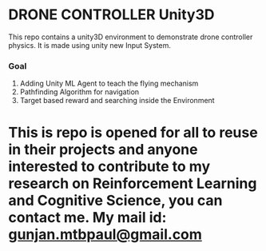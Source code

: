 # DRONE CONTROLLER Unity3D

This repo contains a unity3D environment to demonstrate drone controller physics. It is made using unity new Input System. 

### Goal
1. Adding Unity ML Agent to teach the flying mechanism
2. Pathfinding Algorithm for navigation
3. Target based reward and searching inside the Environment


# This is repo is opened for all to reuse in their projects and anyone interested to contribute to my research on Reinforcement Learning and Cognitive Science, you can contact me. My mail id: gunjan.mtbpaul@gmail.com
